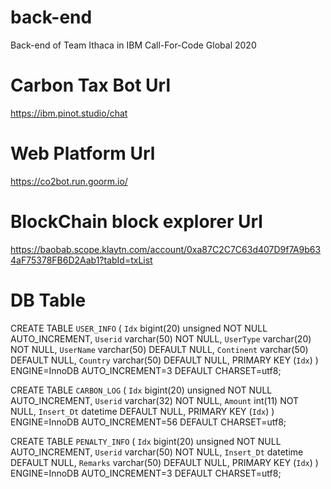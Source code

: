 # back-end
Back-end of Team Ithaca in IBM Call-For-Code Global 2020

# Carbon Tax Bot Url
https://ibm.pinot.studio/chat

# Web Platform Url
https://co2bot.run.goorm.io/

# BlockChain block explorer Url
https://baobab.scope.klaytn.com/account/0xa87C2C7C63d407D9f7A9b634aF75378FB6D2Aab1?tabId=txList


# DB Table
CREATE TABLE `USER_INFO` (
  `Idx` bigint(20) unsigned NOT NULL AUTO_INCREMENT,
  `Userid` varchar(50) NOT NULL,
  `UserType` varchar(20) NOT NULL,
  `UserName` varchar(50) DEFAULT NULL,
  `Continent` varchar(50) DEFAULT NULL,
  `Country` varchar(50) DEFAULT NULL,
  PRIMARY KEY (`Idx`)
) ENGINE=InnoDB AUTO_INCREMENT=3 DEFAULT CHARSET=utf8;

CREATE TABLE `CARBON_LOG` (
  `Idx` bigint(20) unsigned NOT NULL AUTO_INCREMENT,
  `Userid` varchar(32) NOT NULL,
  `Amount` int(11) NOT NULL,
  `Insert_Dt` datetime DEFAULT NULL,
  PRIMARY KEY (`Idx`)
) ENGINE=InnoDB AUTO_INCREMENT=56 DEFAULT CHARSET=utf8;

CREATE TABLE `PENALTY_INFO` (
  `Idx` bigint(20) unsigned NOT NULL AUTO_INCREMENT,
  `Userid` varchar(50) NOT NULL,
  `Insert_Dt` datetime DEFAULT NULL,
  `Remarks` varchar(50) DEFAULT NULL,
  PRIMARY KEY (`Idx`)
) ENGINE=InnoDB AUTO_INCREMENT=3 DEFAULT CHARSET=utf8;
